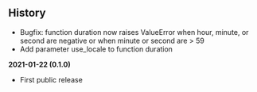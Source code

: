 History
-------

 - Bugfix: function duration now raises ValueError when hour, minute, or second
   are negative or when minute or second are > 59
 - Add parameter use_locale to function duration

**2021-01-22 (0.1.0)**
 - First public release
